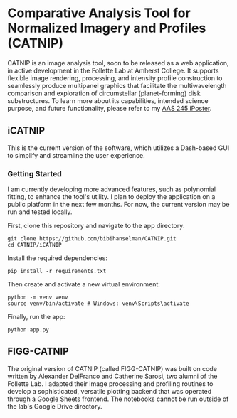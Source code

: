 # Comparative Analysis Tool for Normalized Imagery and Profiles (CATNIP)
CATNIP is an image analysis tool, soon to be released as a web application, in active development in the Follette Lab at Amherst College. 
It supports flexible image rendering, processing, and intensity profile construction to seamlessly produce multipanel graphics that facilitate the multiwavelength comparison and exploration of circumstellar (planet-forming) disk substructures.
To learn more about its capabilities, intended science purpose, and future functionality, please refer to my [AAS 245 iPoster](https://aas245-aas.ipostersessions.com/Default.aspx?s=3F-44-24-84-D2-F5-E5-2B-D7-22-BD-BF-42-BC-FD-D2).

## iCATNIP
This is the current version of the software, which utilizes a Dash-based GUI to simplify and streamline the user experience.
### Getting Started
I am currently developing more advanced features, such as polynomial fitting, to enhance the tool's utility.
I plan to deploy the application on a public platform in the next few months.
For now, the current version may be run and tested locally.

First, clone this repository and navigate to the app directory:
```
git clone https://github.com/bibihanselman/CATNIP.git
cd CATNIP/iCATNIP
```

Install the required dependencies:
```
pip install -r requirements.txt
```

Then create and activate a new virtual environment:
```
python -m venv venv
source venv/bin/activate # Windows: venv\Scripts\activate
```

Finally, run the app:
```
python app.py
```

## FIGG-CATNIP
The original version of CATNIP (called FIGG-CATNIP) was built on code written by Alexander DelFranco and Catherine Sarosi, two alumni of the Follette Lab.
I adapted their image processing and profiling routines to develop a sophisticated, versatile plotting backend that was operated through a Google Sheets frontend.
The notebooks cannot be run outside of the lab's Google Drive directory.

